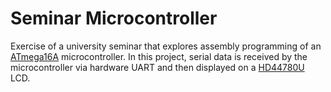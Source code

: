 # Seminar Microcontroller
Exercise of a university seminar that explores assembly programming of an [ATmega16A] microcontroller.
In this project, serial data is received by the microcontroller via hardware UART and then displayed on a [HD44780U] LCD.

[//]:  #  (Reference Links)
[HD44780U]: <https://www.sparkfun.com/datasheets/LCD/HD44780.pdf>
[ATmega16A]: <http://ww1.microchip.com/downloads/en/DeviceDoc/Atmel-8154-8-bit-AVR-ATmega16A_Datasheet.pdf>
